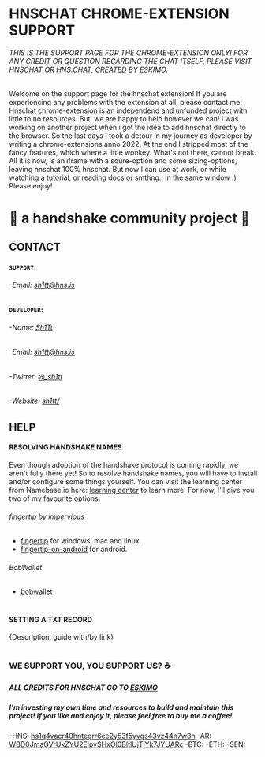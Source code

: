 # HNSCHAT CHROME-EXTENSION SUPPORT

###### THIS IS THE SUPPORT PAGE FOR THE CHROME-EXTENSION ONLY! FOR ANY CREDIT OR QUESTION REGARDING THE CHAT ITSELF, PLEASE VISIT [HNSCHAT](https://hnschat/) OR [HNS.CHAT](https://hns.chat/), CREATED BY [ESKIMO](https://github.com/eskimo).

<!-- LOGO -->
Welcome on the support page for the hnschat extension! 
If you are experiencing any problems with the extension at all, please contact me!
Hnschat chrome-extension is an independend and unfunded project with little to no resources. But, we are happy to help however we can!
I was working on another project when i got the idea to add hnschat directly to the browser. So the last days I took a detour in my journey as developer by writing a chrome-extensions anno 2022. At the end I stripped most of the fancy features, which where a little wonkey. What's not there, cannot break. All it is now, is an iframe with a soure-option and some sizing-options, leaving hnschat 100% hnschat. But now I can use at work, or while watching a tutorial, or reading docs or smthng.. in the same window :) Please enjoy!

# 🤝 a handshake community project 🤝

## CONTACT

#### `SUPPORT`:
<!-- AVATAR -->
###### -Email: [sh1tt@hns.is](sh1tt@hns.is)

#### `DEVELOPER`:
<!-- AVATAR -->
###### -Name: [Sh1Tt](http://sh1tt.hdns.one/)
###### -Email: [sh1tt@hns.is](sh1tt@hns.is)
###### -Twitter: [@_sh1tt](twitter.com/sh1tt)
###### -Website: [sh1tt/](http://sh1tt/) 

## HELP

#### RESOLVING HANDSHAKE NAMES
Even though adoption of the handshake protocol is coming rapidly, we aren't fully there yet!
So to resolve handshake names, you will have to install and/or configure some things yourself.
You can visit the learning center from Namebase.io here: [learning center](namebase.io/learningcenter) to learn more.
For now, I'll give you two of my favourite options:
###### fingertip by impervious
- [fingertip](impervious.com/fingertip.html) for windows, mac and linux.
- [fingertip-on-android](https://gist.github.com/Noxturnix/d47eeab10ef95636391507b28ec84ff4) for android.
###### BobWallet
- [bobwallet](bobwallet.io)

#

#### SETTING A TXT RECORD

{Description, guide with/by link}

#

### WE SUPPORT YOU, YOU SUPPORT US? ☕

##### ALL CREDITS FOR HNSCHAT GO TO [ESKIMO](https://github.com/eskimo)

##### I'm investing my own time and resources to build and maintain this project! If you like and enjoy it, please feel free to buy me a coffee!
-HNS: [hs1q4vacr40hntegrr6ce2y53f5yvgs43vz44n7w3h](hs1q4vacr40hntegrr6ce2y53f5yvgs43vz44n7w3h)
-AR: [WBD0JmaGVrUkZYU2ElpvSHxOl0BltlUjTjYk7JYUARc](WBD0JmaGVrUkZYU2ElpvSHxOl0BltlUjTjYk7JYUARc)
-BTC:
-ETH:
-SEN:
##
